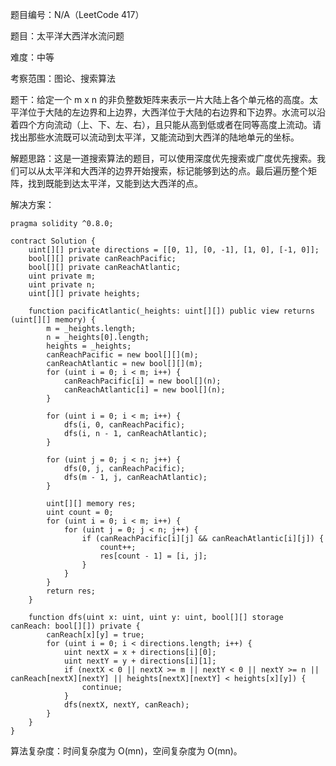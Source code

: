 题目编号：N/A（LeetCode 417）

题目：太平洋大西洋水流问题

难度：中等

考察范围：图论、搜索算法

题干：给定一个 m x n 的非负整数矩阵来表示一片大陆上各个单元格的高度。太平洋位于大陆的左边界和上边界，大西洋位于大陆的右边界和下边界。水流可以沿着四个方向流动（上、下、左、右），且只能从高到低或者在同等高度上流动。请找出那些水流既可以流动到太平洋，又能流动到大西洋的陆地单元的坐标。

解题思路：这是一道搜索算法的题目，可以使用深度优先搜索或广度优先搜索。我们可以从太平洋和大西洋的边界开始搜索，标记能够到达的点。最后遍历整个矩阵，找到既能到达太平洋，又能到达大西洋的点。

解决方案：

```solidity
pragma solidity ^0.8.0;

contract Solution {
    uint[][] private directions = [[0, 1], [0, -1], [1, 0], [-1, 0]];
    bool[][] private canReachPacific;
    bool[][] private canReachAtlantic;
    uint private m;
    uint private n;
    uint[][] private heights;

    function pacificAtlantic(_heights: uint[][]) public view returns (uint[][] memory) {
        m = _heights.length;
        n = _heights[0].length;
        heights = _heights;
        canReachPacific = new bool[][](m);
        canReachAtlantic = new bool[][](m);
        for (uint i = 0; i < m; i++) {
            canReachPacific[i] = new bool[](n);
            canReachAtlantic[i] = new bool[](n);
        }

        for (uint i = 0; i < m; i++) {
            dfs(i, 0, canReachPacific);
            dfs(i, n - 1, canReachAtlantic);
        }

        for (uint j = 0; j < n; j++) {
            dfs(0, j, canReachPacific);
            dfs(m - 1, j, canReachAtlantic);
        }

        uint[][] memory res;
        uint count = 0;
        for (uint i = 0; i < m; i++) {
            for (uint j = 0; j < n; j++) {
                if (canReachPacific[i][j] && canReachAtlantic[i][j]) {
                    count++;
                    res[count - 1] = [i, j];
                }
            }
        }
        return res;
    }

    function dfs(uint x: uint, uint y: uint, bool[][] storage canReach: bool[][]) private {
        canReach[x][y] = true;
        for (uint i = 0; i < directions.length; i++) {
            uint nextX = x + directions[i][0];
            uint nextY = y + directions[i][1];
            if (nextX < 0 || nextX >= m || nextY < 0 || nextY >= n || canReach[nextX][nextY] || heights[nextX][nextY] < heights[x][y]) {
                continue;
            }
            dfs(nextX, nextY, canReach);
        }
    }
}
```

算法复杂度：时间复杂度为 O(mn)，空间复杂度为 O(mn)。